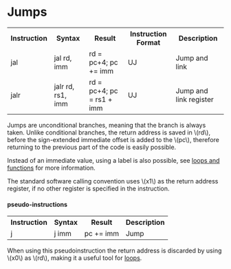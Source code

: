 # Jumps

<table>
    <tr>
        <th>Instruction</th>
        <th>Syntax</th>
        <th>Result</th>
        <th>Instruction Format</th>
        <th>Description</th>
    </tr>
    <tr>
        <td>jal</td>
        <td>jal rd, imm</td>
        <td>rd = pc+4; pc += imm</td>
        <td>UJ</td>
        <td>Jump and link</td>
    </tr>
        <tr>
        <td>jalr</td>
        <td>jalr rd, rs1, imm</td>
        <td>rd = pc+4; pc = rs1 + imm</td>
        <td>UJ</td>
        <td>Jump and link register</td>
    </tr>
</table>

Jumps are unconditional branches, meaning that the branch is always taken. Unlike conditional branches, the return address is saved in \\(rd\\), before the sign-extended immediate offset is added to the \\(pc\\), therefore returning to the previous part of the code is easily possible.

Instead of an immediate value, using a label is also possible, see [loops and functions](loops.md) for more information.

The standard software calling convention uses \\(x1\\) as the return address register, if no other register is specified in the instruction.

#### pseudo-instructions

<table>
    <tr>
        <th>Instruction</th>
        <th>Syntax</th>
        <th>Result</th>
        <th>Description</th>
    </tr>
    <tr>
        <td>j</td>
        <td>j imm</td>
        <td>pc += imm</td>
        <td>Jump</td>
    </tr>
</table>

When using this pseudoinstruction the return address is discarded by using \\(x0\\) as \\(rd\\), making it a useful tool for [loops](loops.md).